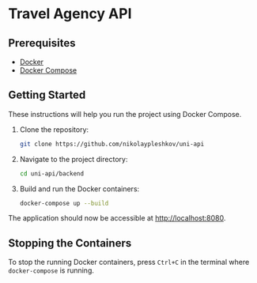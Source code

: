 # Travel Agency API

## Prerequisites

- [Docker](https://docs.docker.com/get-docker/)
- [Docker Compose](https://docs.docker.com/compose/install/)

## Getting Started

These instructions will help you run the project using Docker Compose.

1. Clone the repository:

    ```bash
    git clone https://github.com/nikolaypleshkov/uni-api
    ```

2. Navigate to the project directory:

    ```bash
    cd uni-api/backend
    ```

3. Build and run the Docker containers:

    ```bash
    docker-compose up --build
    ```

The application should now be accessible at [http://localhost:8080](http://localhost:8080).

## Stopping the Containers

To stop the running Docker containers, press `Ctrl+C` in the terminal where `docker-compose` is running.
